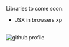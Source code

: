 <!---
VSADX/VSADX is a ✨ special ✨ repository because its `README.md` (this file) appears on your GitHub profile.
You can click the Preview link to take a look at your changes.
--->

Libraries to come soon:
+ JSX in browsers xp
  
<br>  
  
<img src="https://vsadx.com/icon/github-profile.png" alt="github profile"/>
